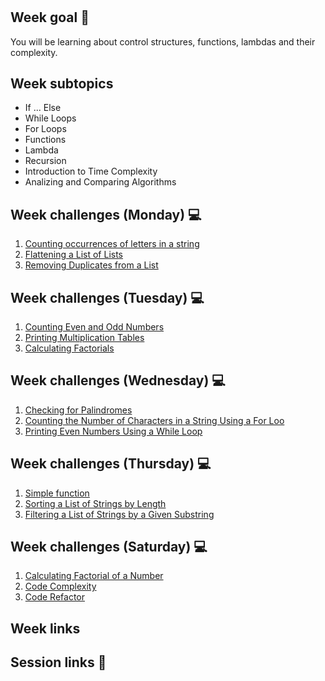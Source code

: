 <h1 align="center"></h1>

## Week goal 🏁

<p>You will be learning about control structures, functions, lambdas and their complexity.</p>

## Week subtopics

- If ... Else
- While Loops
- For Loops
- Functions
- Lambda
- Recursion
- Introduction to Time Complexity 
- Analizing and Comparing Algorithms

## Week challenges (Monday) 💻

1. [Counting occurrences of letters in a string](./challenges/e00/desc)
2. [Flattening a List of Lists](./challenges/e01/desc)
3. [Removing Duplicates from a List](./challenges/e02/desc)

## Week challenges (Tuesday) 💻

1. [Counting Even and Odd Numbers](./challenges/e03/desc)
2. [Printing Multiplication Tables](./challenges/e04/desc)
3. [Calculating Factorials](./challenges/e05/desc)

## Week challenges (Wednesday) 💻

1. [Checking for Palindromes](./challenges/e06/desc)
2. [Counting the Number of Characters in a String Using a For Loo](./challenges/e07/desc)
3. [Printing Even Numbers Using a While Loop](./challenges/e08/desc)

## Week challenges (Thursday) 💻

1. [Simple function](./challenges/e09/desc)
2. [Sorting a List of Strings by Length](./challenges/e10/desc)
3. [Filtering a List of Strings by a Given Substring](./challenges/e11/desc)

## Week challenges (Saturday) 💻
1. [Calculating Factorial of a Number](./challenges/e12/desc)
2. [Code Complexity](./challenges/e13/desc)
3. [Code Refactor](./challenges/e14/desc)

## Week links 

## Session links 🔗
